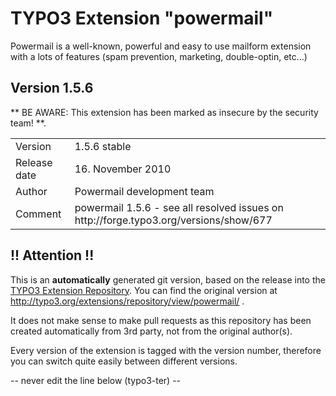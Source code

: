 # TYPO3 Extension "powermail"
Powermail is a well-known, powerful and easy to use mailform extension with a lots of features (spam prevention, marketing, double-optin, etc...)

## Version 1.5.6
** BE AWARE: This extension has been marked as insecure by the security team! **.



<table>
	<tr><td>Version</td><td>1.5.6 stable</td></tr>
	<tr><td>Release date</td><td>16. November 2010</td></tr>
	<tr><td>Author</td><td>Powermail development team</td></tr>
	<tr><td>Comment</td><td>powermail 1.5.6 - see all resolved issues on http://forge.typo3.org/versions/show/677</td></tr>
</table>

## !! Attention !!
This is an **automatically** generated git version, based on the release into the [TYPO3 Extension Repository](http://www.typo3.org/extensions/).
You can find the original version at http://typo3.org/extensions/repository/view/powermail/ .

It does not make sense to make pull requests as this repository has been created automatically from 3rd party, not from the original author(s).

Every version of the extension is tagged with the version number, therefore you can switch quite easily between different versions.


-- never edit the line below (typo3-ter) --